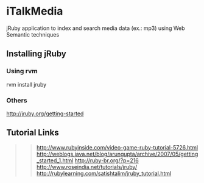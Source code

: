 iTalkMedia
==========

jRuby application to index and search media data (ex.: mp3) using Web Semantic techniques

## Installing jRuby

### Using rvm
rvm install jruby

### Others
http://jruby.org/getting-started

## Tutorial Links
>> http://www.rubyinside.com/video-game-ruby-tutorial-5726.html
>> http://weblogs.java.net/blog/arungupta/archive/2007/05/getting_started_1.html
>> http://ruby-br.org/?p=216
>> http://www.roseindia.net/tutorials/jruby/
>> http://rubylearning.com/satishtalim/jruby_tutorial.html

